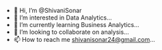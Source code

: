 - 👋 Hi, I’m @ShivaniSonar
- 👀 I’m interested in Data Analytics...
- 🌱 I’m currently learning Business Analytics...
- 💞️ I’m looking to collaborate on analysis...
- 📫 How to reach me shivanisonar24@gmail.com...

<!---
ShivaniSonar/ShivaniSonar is a ✨ special ✨ repository because its `README.md` (this file) appears on your GitHub profile.
You can click the Preview link to take a look at your changes.
--->
